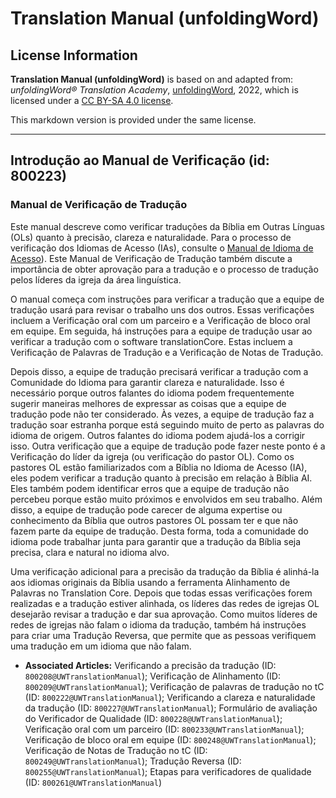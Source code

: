 # Translation Manual (unfoldingWord)

## License Information

**Translation Manual (unfoldingWord)** is based on and adapted from: _unfoldingWord® Translation Academy_, [unfoldingWord](https://unfoldingword.org/utw), 2022, which is licensed under a [CC BY-SA 4.0 license](https://creativecommons.org/licenses/by-sa/4.0/legalcode.en).

This markdown version is provided under the same license.



--------------------------------

## Introdução ao Manual de Verificação (id: 800223)

### Manual de Verificação de Tradução

Este manual descreve como verificar traduções da Bíblia em Outras Línguas (OLs) quanto à precisão, clareza e naturalidade. Para o processo de verificação dos Idiomas de Acesso (IAs), consulte o [Manual de Idioma de Acesso](https://gl-manual.readthedocs.io/en/latest/)). Este Manual de Verificação de Tradução também discute a importância de obter aprovação para a tradução e o processo de tradução pelos líderes da igreja da área linguística.

O manual começa com instruções para verificar a tradução que a equipe de tradução usará para revisar o trabalho uns dos outros. Essas verificações incluem a Verificação oral com um parceiro e a Verificação de bloco oral em equipe. Em seguida, há instruções para a equipe de tradução usar ao verificar a tradução com o software translationCore. Estas incluem a Verificação de Palavras de Tradução e a Verificação de Notas de Tradução.

Depois disso, a equipe de tradução precisará verificar a tradução com a Comunidade do Idioma para garantir clareza e naturalidade. Isso é necessário porque outros falantes do idioma podem frequentemente sugerir maneiras melhores de expressar as coisas que a equipe de tradução pode não ter considerado. Às vezes, a equipe de tradução faz a tradução soar estranha porque está seguindo muito de perto as palavras do idioma de origem. Outros falantes do idioma podem ajudá\-los a corrigir isso. Outra verificação que a equipe de tradução pode fazer neste ponto é a Verificação do líder da igreja (ou verificação do pastor OL). Como os pastores OL estão familiarizados com a Bíblia no Idioma de Acesso (IA), eles podem verificar a tradução quanto à precisão em relação à Bíblia AI. Eles também podem identificar erros que a equipe de tradução não percebeu porque estão muito próximos e envolvidos em seu trabalho. Além disso, a equipe de tradução pode carecer de alguma expertise ou conhecimento da Bíblia que outros pastores OL possam ter e que não fazem parte da equipe de tradução. Desta forma, toda a comunidade do idioma pode trabalhar junta para garantir que a tradução da Bíblia seja precisa, clara e natural no idioma alvo.

Uma verificação adicional para a precisão da tradução da Bíblia é alinhá\-la aos idiomas originais da Bíblia usando a ferramenta Alinhamento de Palavras no Translation Core. Depois que todas essas verificações forem realizadas e a tradução estiver alinhada, os líderes das redes de igrejas OL desejarão revisar a tradução e dar sua aprovação. Como muitos líderes de redes de igrejas não falam o idioma da tradução, também há instruções para criar uma Tradução Reversa, que permite que as pessoas verifiquem uma tradução em um idioma que não falam.

* **Associated Articles:** Verificando a precisão da tradução (ID: `800208@UWTranslationManual`); Verificação de Alinhamento (ID: `800209@UWTranslationManual`); Verificação de palavras de tradução no tC (ID: `800222@UWTranslationManual`); Verificando a clareza e naturalidade da tradução (ID: `800227@UWTranslationManual`); Formulário de avaliação do Verificador de Qualidade (ID: `800228@UWTranslationManual`); Verificação oral com um parceiro (ID: `800233@UWTranslationManual`); Verificação de bloco oral em equipe (ID: `800248@UWTranslationManual`); Verificação de Notas de Tradução no tC (ID: `800249@UWTranslationManual`); Tradução Reversa (ID: `800255@UWTranslationManual`); Etapas para verificadores de qualidade (ID: `800261@UWTranslationManual`)

